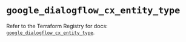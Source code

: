 # `google_dialogflow_cx_entity_type`

Refer to the Terraform Registry for docs: [`google_dialogflow_cx_entity_type`](https://registry.terraform.io/providers/drfaust92/google/4.16.4/docs/resources/dialogflow_cx_entity_type).
